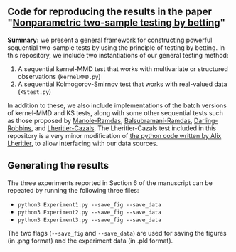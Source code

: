 ## Code for reproducing the results in the paper "[Nonparametric two-sample testing by betting](arxiv.org/abs/2112.09162)"

**Summary:** we present a general framework for constructing powerful sequential two-sample tests by using the principle of testing by betting. In this repository, we include two instantiations of our general testing method: 
1. A sequential kernel-MMD test that works with multivariate or structured observations (`kernelMMD.py`) 
2. A sequential Kolmogorov-Smirnov test that works with real-valued data (`KStest.py`)

In addition to these, we also include implementations of the batch versions of kernel-MMD and KS tests, along with some other sequential tests such as those proposed by [Manole-Ramdas](https://arxiv.org/abs/2103.09267), [Balsubramani-Ramdas](https://arxiv.org/abs/1506.03486), [Darling-Robbins](https://www.jstor.org/stable/58954), and [Lheritier-Cazals](https://hal.inria.fr/hal-01135608v2/document). The Lheritier-Cazals test included in this repository is a very minor modification of [the python code written by Alix Lheritier](https://github.com/alherit/kd-switch), to allow interfacing with our data sources.

## Generating the results
The three experiments reported in Section 6 of the manuscript can be repeated by running  the following three files: 
* `python3 Experiment1.py --save_fig --save_data`
* `python3 Experiment2.py --save_fig --save_data`
* `python3 Experiment3.py --save_fig --save_data`

The two flags (`--save_fig` and `--save_data`) are used for saving the figures (in .png format) and the experiment data (in .pkl format). 